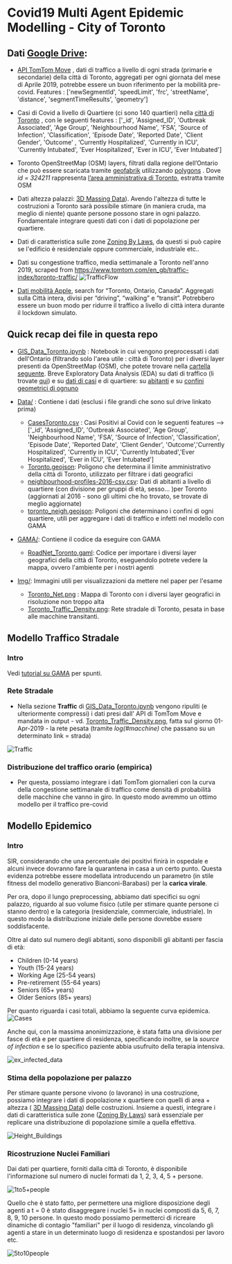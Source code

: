 # Covid19 Multi Agent Epidemic Modelling - City of Toronto 


## Dati [Google Drive](https://drive.google.com/drive/folders/1U4CRamdenX-lpAS9oQFKIzZzWV3VjLcH?usp=sharing): 

* [API TomTom Move](https://ts.tomtom.com/) , dati di traffico a livello di ogni strada (primarie e secondarie) della città di Toronto, aggregati per ogni giornata del mese di Aprile 2019, potrebbe essere un buon riferimento per la mobilità pre-covid. Features : ['newSegmentId', 'speedLimit', 'frc', 'streetName', 'distance',   'segmentTimeResults', 'geometry']

* Casi di Covid a livello di Quartiere (ci sono 140 quartieri) nella [città di Toronto](https://open.toronto.ca/dataset/covid-19-cases-in-toronto/) , con le seguenti features : ['_id', 'Assigned_ID', 'Outbreak Associated', 'Age Group',
 'Neighbourhood Name', 'FSA', 'Source of Infection', 'Classification',     'Episode Date', 'Reported Date', 'Client Gender', 'Outcome' ,  ‘Currently Hospitalized', 'Currently in ICU', 'Currently Intubated',   'Ever Hospitalized', 'Ever in ICU', 'Ever Intubated'] 


* Toronto OpenStreetMap (OSM) layers, filtrati dalla regione dell’Ontario che può essere scaricata tramite [geofabrik](https://download.geofabrik.de/north-america/canada.html) utilizzando [polygons](http://polygons.openstreetmap.fr/?id=324211) . Dove *id = 324211* rappresenta [l’area amministrativa di Toronto]((https://www.openstreetmap.org/relation/324211#map=11/43.7175/-79.3762)), estratta tramite OSM 

*  Dati altezza palazzi: [3D Massing Data](https://ckan0.cf.opendata.inter.prod-toronto.ca/tl/dataset/3d-massing)). Avendo l'altezza di tutte le costruzioni a Toronto sarà possibile stimare (in maniera cruda, ma meglio di niente) quante persone possono stare in ogni palazzo. Fondamentale integrare questi dati con i dati di popolazione per quartiere. 

* Dati di caratteristica sulle zone [Zoning By Laws](https://ckan0.cf.opendata.inter.prod-toronto.ca/dataset/zoning-by-law), da questi si può capire se l'edificio è residenziale oppure commerciale, industriale etc.. 

* Dati su congestione traffico, media settimanale a Toronto nell'anno 2019, scraped from https://www.tomtom.com/en_gb/traffic-index/toronto-traffic/
 ![TrafficFlow](https://raw.githubusercontent.com/sazio/MultiAgentCovid/master/Img/traffic_congestion.png?token=ADFSHLBCNPN3LDZQLRRRUT27S2W5S)

*  [Dati mobilità Apple](https://covid19.apple.com/mobility), search for “Toronto, Ontario, Canada”.  Aggregati sulla Città intera, divisi per “driving”, “walking” e “transit”. Potrebbero essere un buon modo per ridurre il traffico a livello di città intera durante il lockdown simulato. 

## Quick recap dei file in questa repo

* [GIS_Data_Toronto.ipynb](https://github.com/sazio/MultiAgentCovid/blob/master/GIS_Data_Toronto.ipynb) : Notebook in cui vengono preprocessati i dati dell'Ontario (filtrando solo l'area utile : città di Toronto) per i diversi layer presenti da OpenStreetMap (OSM), che potete trovare nella [cartella seguente](https://drive.google.com/drive/u/0/folders/1pb9tC2ceYZoz_5SUKnjecjBal6To06g6). Breve Exploratory Data Analysis (EDA) su dati di traffico (li trovate [qui](https://drive.google.com/drive/u/0/folders/1lEN1dhSCvjQlzbkPAmawNulMngBXfYa2)) e su [dati di casi](https://github.com/sazio/MultiAgentCovid/blob/master/Data/CasesToronto.csv) e di quartiere: su [abitanti](https://github.com/sazio/MultiAgentCovid/blob/master/Data/neighbourhood-profiles-2016-csv.csv) e su [confini geometrici di ognuno](https://github.com/sazio/MultiAgentCovid/blob/master/Data/toronto_neigh.geojson)

* [Data/](https://github.com/sazio/MultiAgentCovid/tree/master/Data) : Contiene i dati (esclusi i file grandi che sono sul drive linkato prima) 
  * [CasesToronto.csv](https://github.com/sazio/MultiAgentCovid/blob/master/Data/CasesToronto.csv) : Casi Positivi al Covid con le seguenti features --> ['_id', 'Assigned_ID', 'Outbreak Associated', 'Age Group', 'Neighbourhood Name', 'FSA', 'Source of Infection', 'Classification', 'Episode Date', 'Reported Date', 'Client Gender', 'Outcome','Currently Hospitalized', 'Currently in ICU', 'Currently Intubated','Ever Hospitalized', 'Ever in ICU', 'Ever Intubated']
  * [Toronto.geojson](https://github.com/sazio/MultiAgentCovid/blob/master/Data/Toronto.geojson): Poligono che determina il limite amministrativo della città di Toronto, utilizzato per filtrare i dati geografici
  * [neighbourhood-profiles-2016-csv.csv](https://github.com/sazio/MultiAgentCovid/blob/master/Data/neighbourhood-profiles-2016-csv.csv): Dati di abitanti a livello di quartiere (con divisione per gruppi di età, sesso... )per  Toronto (aggiornati al 2016 - sono gli ultimi che ho trovato, se trovate di meglio aggiornate) 
  * [toronto_neigh.geojson](https://github.com/sazio/MultiAgentCovid/blob/master/Data/toronto_neigh.geojson): Poligoni che determinano i confini di ogni quartiere, utili per aggregare i dati di traffico e infetti nel modello con GAMA
  
  
* [GAMA/](https://github.com/sazio/MultiAgentCovid/tree/master/GAMA): Contiene il codice da eseguire con GAMA
  * [RoadNet_Toronto.gaml](https://github.com/sazio/MultiAgentCovid/blob/master/GAMA/RoadNet_Toronto.gaml): Codice per importare i diversi layer geografici della città di Toronto, eseguendolo potrete vedere la mappa, ovvero l'ambiente per i nostri agenti


* [Img/](https://github.com/sazio/MultiAgentCovid/tree/master/Img): Immagini utili per visualizzazioni da mettere nel paper per l'esame 
  * [Toronto_Net.png](https://github.com/sazio/MultiAgentCovid/blob/master/Img/Toronto_Net.png) : Mappa di Toronto con i diversi layer geografici in risoluzione non troppo alta 
  * [Toronto_Traffic_Density.png](https://github.com/sazio/MultiAgentCovid/blob/master/Img/Toronto_Traffic_Density.png): Rete stradale di Toronto, pesata in base alle macchine transitanti. 

## Modello Traffico Stradale 

### Intro

Vedi [tutorial su GAMA](https://gama-platform.github.io/wiki/RoadTrafficModel) per spunti.

### Rete Stradale

* Nella sezione **Traffic** di [GIS_Data_Toronto.ipynb](https://github.com/sazio/MultiAgentCovid/blob/master/GIS_Data_Toronto.ipynb) vengono ripuliti (e ulteriormente compressi) i dati presi dall' API di TomTom Move e mandata in output - vd. [Toronto_Traffic_Density.png](https://github.com/sazio/MultiAgentCovid/blob/master/Img/Toronto_Traffic_Density.png), fatta sul giorno 01-Apr-2019 - la rete pesata (tramite *log(#macchine)* che passano su un determinato link = strada)

![Traffic](https://raw.githubusercontent.com/sazio/MultiAgentCovid/master/Img/Toronto_Traffic_Density.png?token=ADFSHLCLMYG4T44TVFEUYX27S2XBA)


### Distribuzione del traffico orario (empirica) 
* Per questa, possiamo integrare i dati TomTom giornalieri con la curva della congestione settimanale di traffico come densità di probabilità delle macchine che vanno in giro. In questo modo avremmo un ottimo modello per il traffico pre-covid

## Modello Epidemico 

### Intro
SIR, considerando che una percentuale dei positivi finirà in ospedale e alcuni invece dovranno fare la quarantena in casa a un certo punto. Questa evidenza potrebbe essere modellata introducendo un parametro (in stile fitness del modello generativo Bianconi-Barabasi) per la **carica virale**. 

Per ora, dopo il lungo preprocessing, abbiamo dati specifici su ogni palazzo, riguardo al suo volume fisico (utile per stimare quante persone ci stanno dentro) e la categoria (residenziale, commerciale, industriale). In questo modo la distribuzione iniziale delle persone dovrebbe essere soddisfacente. 

Oltre al dato sul numero degli abitanti, sono disponibili gli abitanti per fascia di età: 

* Children (0-14 years) 
* Youth (15-24 years)	
* Working Age (25-54 years)
* Pre-retirement (55-64 years)	
* Seniors (65+ years)
* Older Seniors (85+ years)

Per quanto riguarda i casi totali, abbiamo la seguente curva epidemica. 
![Cases](https://raw.githubusercontent.com/sazio/MultiAgentCovid/master/Img/cases.png?token=ADFSHLDR6P737TK4CZL6AX27S2W4O)

Anche qui, con la massima anonimizzazione, è stata fatta una divisione per fasce di età e per quartiere di residenza, specificando inoltre, se la *source of infection* e se lo specifico paziente abbia usufruito della terapia intensiva.

![ex_infected_data](https://raw.githubusercontent.com/sazio/MultiAgentCovid/master/Img/ex_infected_cases.png?token=ADFSHLDBIKWLBLI6FQ6HVKC7S2WZG)

### Stima della popolazione per palazzo 

Per stimare quante persone vivono (o lavorano) in una costruzione, possiamo integrare i dati di popolazione x quartiere con quelli di area + altezza ( [3D Massing Data](https://ckan0.cf.opendata.inter.prod-toronto.ca/tl/dataset/3d-massing)) delle costruzioni. Insieme a questi, integrare i dati di caratteristica sulle zone ([Zoning By Laws](https://ckan0.cf.opendata.inter.prod-toronto.ca/dataset/zoning-by-law)) sarà essenziale per replicare una distribuzione di popolazione simile a quella effettiva. 

![Height_Buildings](https://raw.githubusercontent.com/sazio/MultiAgentCovid/master/Img/height_buildings.png?token=ADFSHLBMUUXYD57LHJRN3LS7S2ZDS)

### Ricostruzione Nuclei Familiari 

Dai dati per quartiere, forniti dalla città di Toronto, è disponibile l'informazione sul numero di nuclei formati da 1, 2, 3, 4, 5 + persone.

![1to5+people](https://raw.githubusercontent.com/sazio/MultiAgentCovid/master/Img/1_to_5_people.png?token=ADFSHLCU3RF6HSNH7HPNBIC7UXTKO)

Quello che è stato fatto, per permettere una migliore disposizione degli agenti a t = 0 è stato disaggregare i nuclei 5+ in nuclei composti da 5, 6, 7, 8, 9, 10 persone. In questo modo possiamo permetterci di ricreare dinamiche di contagio "familiari" per il luogo di residenza, vincolando gli agenti a stare in un determinato luogo di residenza e spostandosi per lavoro etc. 

![5to10people](https://raw.githubusercontent.com/sazio/MultiAgentCovid/master/Img/5_to_10_people.png?token=ADFSHLEUPTKIPTMOUYYZNTC7UXTK6)
